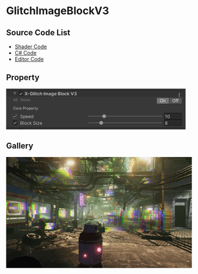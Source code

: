 
# GlitchImageBlockV3

## Source Code List
- [Shader Code](Shader/GlitchImageBlockV3.shader)
- [C# Code](GlitchImageBlockV3.cs)
- [Editor Code](Editor/GlitchImageBlockV3Editor.cs)


## Property
![](https://raw.githubusercontent.com/QianMo/X-PostProcessing-Gallery/master/Media/Glitch/GlitchImageBlockV3/GlitchImageBlockV3.png)

## Gallery

![](https://raw.githubusercontent.com/QianMo/X-PostProcessing-Gallery/master/Media/Glitch/GlitchImageBlockV3/GlitchImageBlockV3.gif)
